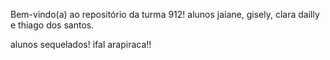 Bem-vindo(a) ao repositório da turma 912!
alunos jaiane, gisely, clara dailly e thiago dos santos.

alunos sequelados!
ifal arapiraca!!
